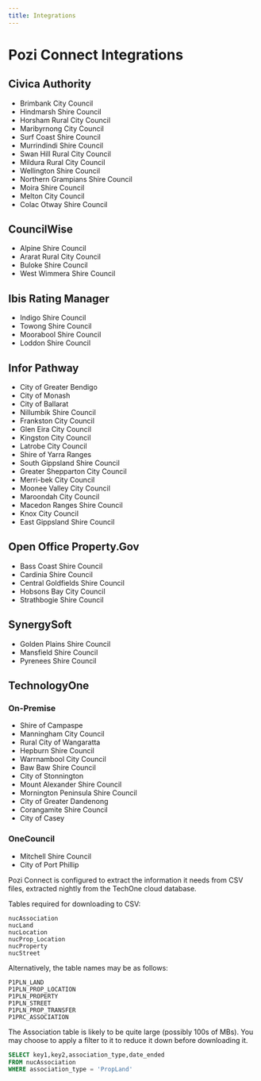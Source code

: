 ```yaml
---
title: Integrations
---
```


# Pozi Connect Integrations

## Civica Authority

* Brimbank City Council
* Hindmarsh Shire Council
* Horsham Rural City Council
* Maribyrnong City Council
* Surf Coast Shire Council
* Murrindindi Shire Council
* Swan Hill Rural City Council
* Mildura Rural City Council
* Wellington Shire Council
* Northern Grampians Shire Council
* Moira Shire Council
* Melton City Council
* Colac Otway Shire Council

## CouncilWise

* Alpine Shire Council
* Ararat Rural City Council
* Buloke Shire Council
* West Wimmera Shire Council

## Ibis Rating Manager

* Indigo Shire Council
* Towong Shire Council
* Moorabool Shire Council
* Loddon Shire Council

## Infor Pathway

* City of Greater Bendigo
* City of Monash
* City of Ballarat
* Nillumbik Shire Council
* Frankston City Council
* Glen Eira City Council
* Kingston City Council
* Latrobe City Council
* Shire of Yarra Ranges
* South Gippsland Shire Council
* Greater Shepparton City Council
* Merri-bek City Council
* Moonee Valley City Council
* Maroondah City Council
* Macedon Ranges Shire Council
* Knox City Council
* East Gippsland Shire Council

## Open Office Property.Gov

* Bass Coast Shire Council
* Cardinia Shire Council
* Central Goldfields Shire Council
* Hobsons Bay City Council
* Strathbogie Shire Council

## SynergySoft

* Golden Plains Shire Council
* Mansfield Shire Council
* Pyrenees Shire Council
## TechnologyOne

### On-Premise

* Shire of Campaspe
* Manningham City Council
* Rural City of Wangaratta
* Hepburn Shire Council
* Warrnambool City Council
* Baw Baw Shire Council
* City of Stonnington
* Mount Alexander Shire Council
* Mornington Peninsula Shire Council
* City of Greater Dandenong
* Corangamite Shire Council
* City of Casey

### OneCouncil

* Mitchell Shire Council
* City of Port Phillip

Pozi Connect is configured to extract the information it needs from CSV files, extracted nightly from the TechOne cloud database.

Tables required for downloading to CSV:

```
nucAssociation
nucLand
nucLocation
nucProp_Location
nucProperty
nucStreet
```

Alternatively, the table names may be as follows:

```
P1PLN_LAND
P1PLN_PROP_LOCATION
P1PLN_PROPERTY
P1PLN_STREET
P1PLN_PROP_TRANSFER
P1PRC_ASSOCIATION
```

The Association table is likely to be quite large (possibly 100s of MBs). You may choose to apply a filter to it to reduce it down before downloading it.

```sql
SELECT key1,key2,association_type,date_ended
FROM nucAssociation
WHERE association_type = 'PropLand'
```
